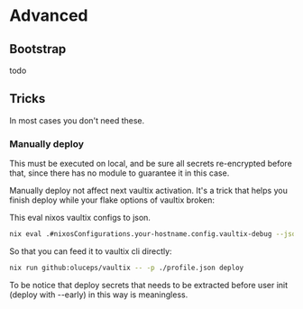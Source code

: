 # Advanced

## Bootstrap


todo

## Tricks

In most cases you don't need these.

### Manually deploy

This must be executed on local, and be sure all secrets re-encrypted before that, since there has no module to guarantee it in this case.

Manually deploy not affect next vaultix activation. It's a trick that helps you finish deploy while your flake options of vaultix broken:

This eval nixos vaultix configs to json.

```bash
nix eval .#nixosConfigurations.your-hostname.config.vaultix-debug --json > profile.json
```

So that you can feed it to vaultix cli directly:

```bash
nix run github:oluceps/vaultix -- -p ./profile.json deploy
```

To be notice that deploy secrets that needs to be extracted before user init (deploy with --early) in this way is meaningless.
